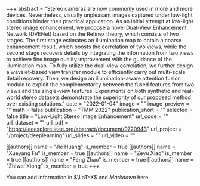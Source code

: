 +++
abstract = "Stereo cameras are now commonly used in more and more devices. Nevertheless, visually unpleasant images captured under low-light conditions hinder their practical application. As an initial attempt at low-light stereo image enhancement, we propose a novel Dual-View Enhancement Network (DVENet) based on the Retinex theory, which consists of two stages. The first stage estimates an illumination map to obtain a coarse enhancement result, which boosts the correlation of two views, while the second stage recovers details by integrating the information from two views to achieve fine image quality improvement with the guidance of the illumination map. To fully utilize the dual-view correlation, we further design a wavelet-based view transfer module to efficiently carry out multi-scale detail recovery. Then, we design an illumination-aware attention fusion module to exploit the complementarity between the fused features from two views and the single-view features. Experiments on both synthetic and real-world stereo datasets demonstrate the superiority of our proposed method over existing solutions."
date = "2022-01-04"
image = ""
image_preview = ""
math = false
publication = "TMM 2022"
publication_short = ""
selected = false
title = "Low-Light Stereo Image Enhancement"
url_code = ""
url_dataset = ""
url_pdf = "https://ieeexplore.ieee.org/abstract/document/9720943"
url_project = "/project/deeplearning"
url_slides = ""
url_video = ""

[[authors]]
    name = "Jie Huang"
    is_member = true
[[authors]]
    name = "Xueyang Fu"
    is_member = true
[[authors]]
    name = "Zeyu Xiao"
    is_member = true
[[authors]]
    name = "Feng Zhao"
    is_member = true
[[authors]]
    name = "Zhiwei Xiong"
    is_member = true
+++


You can add information in $\LaTeX$ and *Markdown* here.
